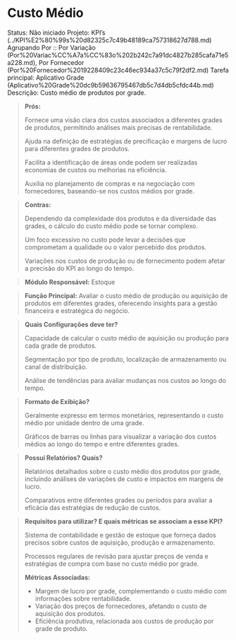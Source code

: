 # Custo Médio

Status: Não iniciado
Projeto: KPI’s (../KPI%E2%80%99s%20d82325c7c49b48189ca757318627d788.md)
Agrupando Por :: Por Variação (Por%20Variac%CC%A7a%CC%83o%202b242c7a91dc4827b285cafa71e5a228.md), Por Fornecedor (Por%20Fornecedor%2019228409c23c46ec934a37c5c79f2df2.md)
Tarefa principal: Aplicativo Grade (Aplicativo%20Grade%20dc9b59636795467db5c7d4db5cfdc44b.md)
Descrição: Custo médio de produtos por grade.

> **Prós:**
> 
> 
> Fornece uma visão clara dos custos associados a diferentes grades de produtos, permitindo análises mais precisas de rentabilidade.
> 
> Ajuda na definição de estratégias de precificação e margens de lucro para diferentes grades de produtos.
> 
> Facilita a identificação de áreas onde podem ser realizadas economias de custos ou melhorias na eficiência.
> 
> Auxilia no planejamento de compras e na negociação com fornecedores, baseando-se nos custos médios por grade.
> 

> **Contras:**
> 
> 
> Dependendo da complexidade dos produtos e da diversidade das grades, o cálculo do custo médio pode se tornar complexo.
> 
> Um foco excessivo no custo pode levar a decisões que comprometam a qualidade ou o valor percebido dos produtos.
> 
> Variações nos custos de produção ou de fornecimento podem afetar a precisão do KPI ao longo do tempo.
> 

> **Módulo Responsável:**
Estoque
> 

> **Função Principal:**
Avaliar o custo médio de produção ou aquisição de produtos em diferentes grades, oferecendo insights para a gestão financeira e estratégica do negócio.
> 

> **Quais Configurações deve ter?**
> 
> 
> Capacidade de calcular o custo médio de aquisição ou produção para cada grade de produtos.
> 
> Segmentação por tipo de produto, localização de armazenamento ou canal de distribuição.
> 
> Análise de tendências para avaliar mudanças nos custos ao longo do tempo.
> 

> **Formato de Exibição?**
> 
> 
> Geralmente expresso em termos monetários, representando o custo médio por unidade dentro de uma grade.
> 
> Gráficos de barras ou linhas para visualizar a variação dos custos médios ao longo do tempo e entre diferentes grades.
> 

> **Possuí Relatórios? Quais?**
> 
> 
> Relatórios detalhados sobre o custo médio dos produtos por grade, incluindo análises de variações de custo e impactos em margens de lucro.
> 
> Comparativos entre diferentes grades ou períodos para avaliar a eficácia das estratégias de redução de custos.
> 

> **Requisitos para utilizar? E quais métricas se associam a esse KPI?**
> 
> 
> Sistema de contabilidade e gestão de estoque que forneça dados precisos sobre custos de aquisição, produção e armazenamento.
> 
> Processos regulares de revisão para ajustar preços de venda e estratégias de compra com base no custo médio por grade.
> 
> **Métricas Associadas:**
> 
> - Margem de lucro por grade, complementando o custo médio com informações sobre rentabilidade.
> - Variação dos preços de fornecedores, afetando o custo de aquisição dos produtos.
> - Eficiência produtiva, relacionada aos custos de produção por grade de produto.